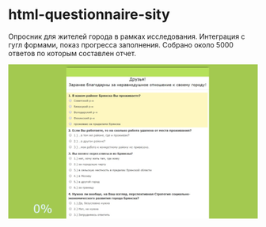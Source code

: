 # html-questionnaire-sity
Опросник для жителей города в рамках исследования. Интеграция с гугл формами, показ прогресса заполнения. Собрано около 5000 ответов по которым составлен отчет.

![alt text](sity.jpg "Опрос")
